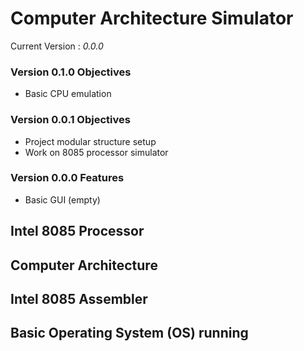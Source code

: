 # Computer Architecture Simulator

Current Version : *0.0.0*

### Version 0.1.0 Objectives
- Basic CPU emulation

### Version 0.0.1 Objectives 
- Project modular structure setup
- Work on 8085 processor simulator

### Version 0.0.0 Features
- Basic GUI (empty)

## Intel 8085 Processor
## Computer Architecture
## Intel 8085 Assembler
## Basic Operating System (OS) running

